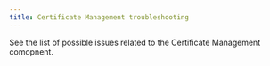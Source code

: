 ```yaml
---
title: Certificate Management troubleshooting
---
```


See the list of possible issues related to the Certificate Management comopnent.
